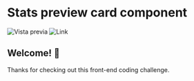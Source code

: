 # Stats preview card component

![Vista previa](./design/desktop-preview.jpg)
![Link]()
## Welcome! 👋

Thanks for checking out this front-end coding challenge.

